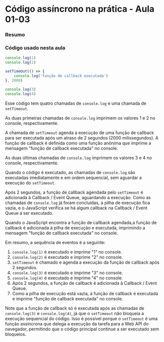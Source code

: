 <!--
Antes de publicar a issue, lembre-se de clicar na aba "Preview", para visualizar se a formatação está correta =)
-->

<!-- Escreva/insira as imagens após essa linha -->

# Código assíncrono na prática - Aula 01-03

### Resumo

### Código usado nesta aula

```javascript
console.log(1)
console.log(2)

setTimeOut(() => {
    console.log('função de callback executada')
}, 2000)

console.log(3)
console.log(4)
```

Esse código tem quatro chamadas de `console.log` e uma chamada de `setTimeout`.

As duas primeiras chamadas de `console.log` imprimem os valores 1 e 2 no console, respectivamente.

A chamada de `setTimeout` agenda a execução de uma função de callback para ser executada após um atraso de 2 segundos (2000 milissegundos). A função de callback é definida como uma função anônima que imprime a mensagem "função de callback executada" no console.

As duas últimas chamadas de `console.log` imprimem os valores 3 e 4 no console, respectivamente.

Quando o código é executado, as chamadas de `console.log` são executadas imediatamente e em ordem sequencial, sem aguardar a execução do `setTimeout`.

Após 2 segundos, a função de callback agendada pelo `setTimeout` é adicionada à Callback / Event Queue, aguardando a execução. Como as chamadas de `console.log` já foram concluídas, a pilha de execução fica vazia, e o JavaScript verifica se há algum callback na Callback / Event Queue a ser executado.

Quando o JavaScript encontra a função de callback agendada,a função de callback é adicionada à pilha de execução e executada, imprimindo a mensagem "função de callback executada" no console.

Em resumo, a sequência de eventos é a seguinte:

1. `console.log(1)` é executado e imprime "1" no console.
2. `console.log(2)` é executado e imprime "2" no console.
3. `setTimeout` é chamado e agenda a execução da função de callback após 2 segundos.
4. `console.log(3)` é executado e imprime "3" no console.
5. `console.log(4)` é executado e imprime "4" no console.
6. Após 2 segundos, a função de callback é adicionada à Callback / Event Queue.
7. Como a pilha de execução está vazia, a função de callback é executada e imprime "função de callback executada" no console.

Note que a função de callback só é executada após as chamadas de `console.log(3)` e `console.log(4)`, já que o `setTimeout` não bloqueia a execução sequencial do código. Isso é possível porque o `setTimeout` é uma função assíncrona que delega a execução da tarefa para a Web API do navegador, permitindo que o código principal continue a ser executado sem bloqueios.
